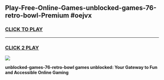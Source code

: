
## Play-Free-Online-Games-unblocked-games-76-retro-bowl-Premium #oejvx
<h3>
<a href="https://premium.freeplayer.one?title=unblocked-games-76-retro-bowl&ref=8M">CLICK TO PLAY</a></h3>
<hr>

<h3>
<a href="https://premium.freeplayer.one?title=unblocked-games-76-retro-bowl&ref=8M">CLICK 2 PLAY</a>
  
</h3>

<a href="https://premium.freeplayer.one?title=unblocked-games-76-retro-bowl&ref=8M"><img src="https://clearcache.store/games.png"></a>


**unblocked-games-76-retro-bowl games unblocked: Your Gateway to Fun and Accessible Online Gaming**
